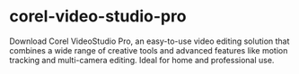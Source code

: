 # corel-video-studio-pro
Download Corel VideoStudio Pro, an easy-to-use video editing solution that combines a wide range of creative tools and advanced features like motion tracking and multi-camera editing. Ideal for home and professional use.
